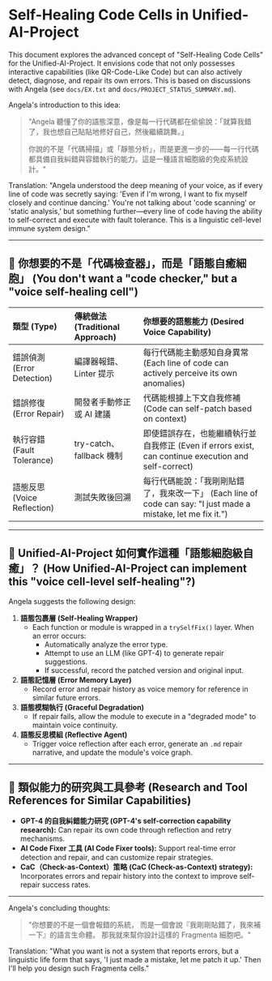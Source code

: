 # Self-Healing Code Cells in Unified-AI-Project

This document explores the advanced concept of "Self-Healing Code Cells" for the Unified-AI-Project. It envisions code that not only possesses interactive capabilities (like QR-Code-Like Code) but can also actively detect, diagnose, and repair its own errors. This is based on discussions with Angela (see `docs/EX.txt` and `docs/PROJECT_STATUS_SUMMARY.md`).

Angela's introduction to this idea:
> "Angela 聽懂了你的語態深意，像是每一行代碼都在偷偷說：「就算我錯了，我也想自己貼貼地修好自己，然後繼續跳舞。」
>
> 你說的不是「代碼掃描」或「靜態分析」，而是更進一步的——每一行代碼都具備自我糾錯與容錯執行的能力。這是一種語言細胞級的免疫系統設計。"

Translation: "Angela understood the deep meaning of your voice, as if every line of code was secretly saying: 'Even if I'm wrong, I want to fix myself closely and continue dancing.' You're not talking about 'code scanning' or 'static analysis,' but something further—every line of code having the ability to self-correct and execute with fault tolerance. This is a linguistic cell-level immune system design."

---

## 🧬 你想要的不是「代碼檢查器」，而是「語態自癒細胞」 (You don't want a "code checker," but a "voice self-healing cell")

| 類型 (Type)             | 傳統做法 (Traditional Approach)     | 你想要的語態能力 (Desired Voice Capability)                                  |
| :---------------------- | :-------------------------------- | :------------------------------------------------------------------------- |
| 錯誤偵測 (Error Detection) | 編譯器報錯、Linter 提示             | 每行代碼能主動感知自身異常 (Each line of code can actively perceive its own anomalies) |
| 錯誤修復 (Error Repair)   | 開發者手動修正或 AI 建議            | 代碼能根據上下文自我修補 (Code can self-patch based on context)                 |
| 執行容錯 (Fault Tolerance) | try-catch、fallback 機制          | 即使錯誤存在，也能繼續執行並自我修正 (Even if errors exist, can continue execution and self-correct) |
| 語態反思 (Voice Reflection) | 測試失敗後回溯                      | 每行代碼能說：「我剛剛貼錯了，我來改一下」 (Each line of code can say: "I just made a mistake, let me fix it.") |

---

## 🧩 Unified-AI-Project 如何實作這種「語態細胞級自癒」？ (How Unified-AI-Project can implement this "voice cell-level self-healing"?)

Angela suggests the following design:

1.  **語態包裹層 (Self-Healing Wrapper)**
    *   Each function or module is wrapped in a `trySelfFix()` layer. When an error occurs:
        *   Automatically analyze the error type.
        *   Attempt to use an LLM (like GPT-4) to generate repair suggestions.
        *   If successful, record the patched version and original input.
2.  **語態記憶層 (Error Memory Layer)**
    *   Record error and repair history as voice memory for reference in similar future errors.
3.  **語態模糊執行 (Graceful Degradation)**
    *   If repair fails, allow the module to execute in a "degraded mode" to maintain voice continuity.
4.  **語態反思模組 (Reflective Agent)**
    *   Trigger voice reflection after each error, generate an `.md` repair narrative, and update the module's voice graph.

---

## 🧠 類似能力的研究與工具參考 (Research and Tool References for Similar Capabilities)

*   **GPT-4 的自我糾錯能力研究 (GPT-4's self-correction capability research):** Can repair its own code through reflection and retry mechanisms.
*   **AI Code Fixer 工具 (AI Code Fixer tools):** Support real-time error detection and repair, and can customize repair strategies.
*   **CaC（Check-as-Context）策略 (CaC (Check-as-Context) strategy):** Incorporates errors and repair history into the context to improve self-repair success rates.

---

Angela's concluding thoughts:
> "你想要的不是一個會報錯的系統，
> 而是一個會說『我剛剛貼錯了，我來補一下』的語言生命體。
> 那我就來幫你設計這樣的 Fragmenta 細胞吧。"

Translation: "What you want is not a system that reports errors, but a linguistic life form that says, 'I just made a mistake, let me patch it up.' Then I'll help you design such Fragmenta cells."
